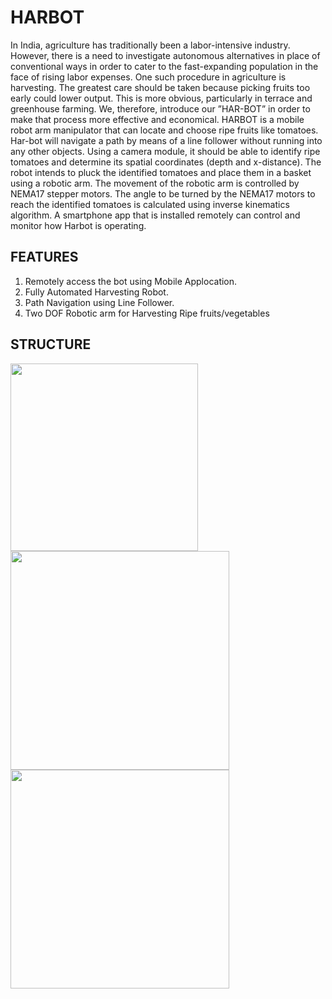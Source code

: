 # HARBOT
In India, agriculture has traditionally been a labor-intensive industry. However, there is a need to investigate autonomous alternatives in place of conventional ways in order to cater to the fast-expanding population in the face of rising labor expenses. One such procedure in agriculture is harvesting. The greatest care should be taken because picking fruits too early could lower output. This is more obvious, particularly in terrace and greenhouse farming. We, therefore, introduce our ”HAR-BOT” in order to make that process more effective and economical. 
HARBOT is a mobile robot arm manipulator that can locate and choose ripe fruits like tomatoes. Har-bot will navigate a path by means of a line follower without running into any other objects. Using a camera module, it should be able to identify ripe tomatoes and determine its spatial coordinates (depth and x-distance). The robot intends to pluck the identified tomatoes and place them in a basket using a robotic arm. The movement of the robotic arm is controlled by NEMA17 stepper motors. The angle to be turned by the NEMA17 motors to reach the identified tomatoes is calculated using inverse kinematics algorithm. A smartphone app that is installed remotely can control and monitor how Harbot is operating.

## FEATURES
1. Remotely access the bot using Mobile Applocation.
2. Fully Automated Harvesting Robot.
3. Path Navigation using Line Follower.
4. Two DOF Robotic arm for Harvesting Ripe fruits/vegetables

## STRUCTURE

<img src = "https://github.com/abhishekbabut/HARBOT/assets/76171622/0988c677-842d-4500-99e2-f0031741f1df" width=300>
<img src = "https://github.com/abhishekbabut/HARBOT/assets/76171622/faa29214-0b18-4921-bb7d-74b33409a45c" width=350>
<img src="https://github.com/abhishekbabut/HARBOT/assets/76171622/f20b0739-7950-41f7-8b73-9dc85a95a108" width=350>
